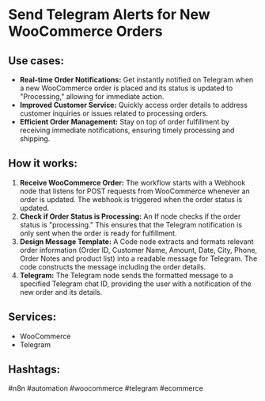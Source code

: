 # Send Telegram Alerts for New WooCommerce Orders

## Use cases:

- **Real-time Order Notifications:** Get instantly notified on Telegram when a new WooCommerce order is placed and its status is updated to "Processing," allowing for immediate action.
- **Improved Customer Service:** Quickly access order details to address customer inquiries or issues related to processing orders.
- **Efficient Order Management:** Stay on top of order fulfillment by receiving immediate notifications, ensuring timely processing and shipping.

## How it works:

1.  **Receive WooCommerce Order:** The workflow starts with a Webhook node that listens for POST requests from WooCommerce whenever an order is updated.  The webhook is triggered when the order status is updated.
2.  **Check if Order Status is Processing:** An If node checks if the order status is "processing." This ensures that the Telegram notification is only sent when the order is ready for fulfillment.
3.  **Design Message Template:** A Code node extracts and formats relevant order information (Order ID, Customer Name, Amount, Date, City, Phone, Order Notes and product list) into a readable message for Telegram. The code constructs the message including the order details.
4.  **Telegram:** The Telegram node sends the formatted message to a specified Telegram chat ID, providing the user with a notification of the new order and its details.

## Services:

-   WooCommerce
-   Telegram

## Hashtags:

#n8n #automation #woocommerce #telegram #ecommerce
